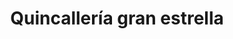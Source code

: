 ---
title: "Quincallería gran estrella"
url: /barcelona/quincalleria-gran-estrella/
shop: Lebensmittel
---